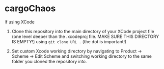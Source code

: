 # cargoChaos

If using XCode
1. Clone this repository into the main directory of your XCode project file (one level deeper than the .xcodeproj file. MAKE SURE THIS DIRECTORY IS EMPTY!) using `git clone URL .` (the dot is important!)

2. Set custom Xcode working directory by navigating to Product -> Scheme -> Edit Scheme and switching working directory to the same folder you cloned the repository into.
